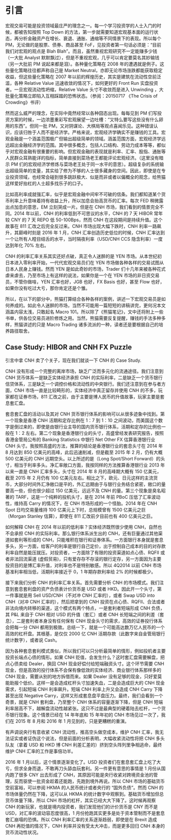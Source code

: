 # 引言

宏观交易可能是投资领域最庄严的理念之一。每一个学习投资学的人士入门的时候，都被告知按照 Top Down 的方法，第一步就需要知道宏观基本面的运行状态，再分析金融资产在增长、衰退、通胀、通缩等不同情景下的表现。所以每个 PM，无论做的是股票、债券、商品甚至 FoF，见投资者第一句话必须是：“目前我们对宏观的观点是 Blah Blah”。而且，虽然重视宏观研究不一定能赚多少钱（一大批 Analyst 默默飘过），但是不重视宏观，几乎可以肯定要莫名其妙输钱（另一大批前 PM 说起来都是泪）。各种量化策略在 2008 年的遭遇就是例子。这些量化策略往往都声称自己是 Market Neutral，亦即无论市场涨跌都能获取稳定收益，但这些量化策略在 2007 年以前的辉煌历史，其实是建筑在流动性空前泛滥，各种 Relative Value 迅速收敛的情况下，如何更好的 Front Run 实盘投资者。一旦宏观流动性坍缩，Relative Value 头寸不收敛而是进入 Unwinding ，大批量化策略立即陷入互相踩踏的恐怖状态。（参阅：20150717 《The Crisis of Crowding》书评）

然而这么威严的理念，在实际中竟然经常以各种囧态出现。每每见到 PM 们写投资方案的时候，一边浓墨重彩写宏观展望一边吐槽：“又特么要写这些没有什么卵用的东西”。但同一批 PM，又对阴谋论、大棋局等观点喜闻乐见。这种错误认识，应该归咎于人而不是经济学。严格来说，宏观经济学确实不是赚钱的工具。宏观金融是一个涵盖范围极广但输出超级简单的领域。涵盖范围方面，宏观经济学远远超出金融经济学的范围。其中很多概念，包括人口结构、劳动力成本等等，都似乎对宏观金融有很重要的影响。但宏观金融的表现就是利率、汇率、股指、通胀等人民群众耳熟能详的指标，简单直接到菜场老王都能评论宏观经济。（这里没有暗示 PM 们的宏观经济学修炼与菜场老王处于同一水平的意思）。超级复杂的系统输出超级简单的变量，其实给了修为不够的人士很多藏身的空间。因此，即使是在专业投资领域，也经常会碰到很多跳跃极大、似是而非或者以偏概全的观念，给熊猫这样爱好抬杠的人士超多找乐子的口子。

比如高利率成就强汇率，似乎是宏观金融中间牢不可破的信条。我们都知道某个货币利率上升意味着持有收益上升，所以加息会抬高货币的汇率。每次 FED 稍微露出点加息的意思，EM 立刻哭成一片。但是在 CNH 市场，我们看到的情景完全不同。2014 年以前，CNH 的利率低到不可思议的水平，CNH 的 7 天 HIBOR 常年较 CNY 的 7 天 REPO 低 50-100Bps，然而 CNH 在这段期间是持续升值。这个故事在 811 汇改之后完全反过来。CNH 市场出现大幅下跌时，CNH 利率一路飙升，其巅峰时刻是 2016 年 1 月，CNH 汇率创造历史低位的时候，CNH 汇率达到一个让所有人瞠目结舌的水平，当时隔夜利率（USD/CNH CCS 隐含利率）一度达到年化 70% 左右。

CNH 的利率汇率关系其实还好点破，真正令人迷醉的是 YEN 市场。从本世纪初日本进入零利率开始，一代代宏观交易员们在 YEN 市场做各种各样的交易试图从日本人民身上赚钱。然而 YEN 是如此奇妙的市场，Trader 们十几年来被各种花式虐来虐去，乃至市场上有这样的说法，如果你是一个在 YEN 市场的非日资交易员，不管你做啥，YEN 汇率也好，JGB 也好，FX Basis 也好，甚至 Flow 也好，如果你没有吃过大亏，那你肯定还是个雏。

所以，在以下的部分中，熊猫打算结合各种各样的案例，讲述一下宏观交易员是如何养成的。如此令人迷醉的市场，当然不可能用一篇短短的讲稿讲完，更何况本文涵盖内容太浅，只敢起名 Macro 101。所以除了《熊猫笔记》，文中还将附上一些书单，供各位交易员进阶修炼之用。当然，熊猫需要反复提醒，赚钱的手法多种多样，熊猫讲述的只是 Macro Trading 诸多流派的一种，读者还是要根据自己的培养路径取舍。

## Case Study: HIBOR and CNH FX Puzzle

引言中拿 CNH 卖了个关子，现在我们就谈一下 CNH 的 Case Study.

CNH 没有形成一个完整的离岸市场，缺乏广泛而多元化的流通途径。我们注意到 CNH 货币体系一是缺乏实体经济承担 CNH 的实际利率，二是缺乏一个货币银行信贷体系，三是缺乏一个调控价格和流动性的中央银行。我们还注意到在参与者方面，CNH 市场一直是比较畸形的，实体经济中真正留存并使用 CNH 的不多，玩家都在证券市场，811 汇改之前，由于主要是博人民币的升值故事，玩家主要是套息套汇盘。

套息套汇盘的活动以及其对 CNH 货币银行体系的影响可以从很多迹象中找到。第一个现象是香港 CNH 活期和定存比例在 1：7 到 1：10 之间波动，而美国这个数字是倒过来的，即使是由银行业主导的国内货币银行体系，活期和定存的比例也一般在 1：2 左右。第二个现象是香港银行业的头寸，高盛曾经发表研究报告，按照香港金管局公布的 Banking Statistics 中银行 Net Other FX 估算香港银行业 CNH 头寸。我按照高盛的方法，推算的结论是香港银行业的套息头寸在 2014 年 8 月达到 850 亿美元的高峰，此后迅速削减，但是截至 2015 年 2 月，仍有大概 500 亿美元的 CNH 远期空头。以上所述的是（Long Spot/Short Forward）的头寸，相当于利率多头。净汇率敞口方面，我按同样的方法推算香港银行业 2013 年以来一直是 CNH 汇率多头，头寸在 2014 年 8 月的高峰期大概有 150 亿美元，截至 2015 年 2 月仍有 100 亿美元左右。相比之下，欧元、日元这样的主流货币，大部分时间外汇净敞口是平的，外汇远期由于与银行业务结合紧密，敞口的量要高一些，但也很少超过 150 亿美元，远远不及 CNH 的量。第三个现象是臭名昭著的 TARF，这是一个纯粹的投机头寸，是在 2014 年前 PBoC 压低了汇率波动性，维持高 Carry 的情况下，在 CNH 市场形成的一个怪胎。2014 年在 CNH Spot 日均交易量维持 100 亿美元上下时，总规模曾有 1500 亿美元之巨（Morgan Stanley 估算），即使在 811 汇改前夕目前也有 400 亿美元之巨。

如何解释 CNH 在 2014 年以前的低利率？实体经济既然很少使用 CNH，自然也不会承担 CNH 的实际利率。那么银行体系派生出的 CNH，还有巨量通过其他渠道如套利等形成的 CNH，只能堆积在银行和证券体系。一方面银行本身就是套息多头，另一方面，给客户的利率是银行自己定价，出于控制自己成本的目的对存款利率自然是能压就压。对投资者，一方面除了有限的投资渠道如点心债、RQFII 或者非法回流渠道 (虚假贸易)，只有爱存存不存滚的银行定存，另一方面因为主要投资目的是博汇率升值，对利率也不是特别敏感。所以 4Q2014 以前 CNH 市场基准利率相当低，活期利率接近于 0，1 年期存款利率给 2% 的时候都极少。

接下来我们分析 CNH 的利率汇率关系。首先需要分析 CNH 的市场模式。我们注意到套息套利盘的资产负债表计价货币是 USD 或者 HKD。因此开一个头寸，第一件事就是用 Sell USD/CNH（不对冲 CNH 汇率的），或者 Swap USD into CNH（对冲 CNH 汇率的），然后把拿到的 CNH 投资在点心债、RQFII、合法或者非法向境内转移的渠道，这个模式有两个特点，一是套利者短端形成 CNH 负债，其 P&L 来自于 CNH 相对 USD 的升值（套汇）或者 CNH 长短端之间的利差（套息），二是套利者本身没有任何保有 CNH 现金头寸的需求，高效的证券投行体系会把每一分 CNH 都用到极致。总结一下，就是一个可能高达数万亿人民币的一个高效的杠杆盘。其根基，是仅仅 2000 亿 CNH 活期存款（此数字来自金管局银行统计数字），或者说 Cash。

因为各种套息套利模式类似，所以我们可以只分析最简单的情形，例如投机者主要投资长端点心债的情形。如果 CNH 贬值，会发生什么？这时套汇盘需要解盘，把点心债卖给 Dealer，换回 CNH 现金好偿付给短端融资头寸。这个环节需要 CNH 现金，但是高效的投行体系不会保有像低效的实体经济、商业银行体系那样多的 CNH 现金，需要从别的地方拆借而来。如果 Dealer 没有足够的现金，只好爱莫能助报个低价。这样一是会造成杠杆头寸加速失血，二是会造成巨大的 CNH 现金需求，引起短端 CNH 利率飙升。短端 CNH 利率上升又会造成 CNH Carry 下降甚至出现 Negative Carry，这样又形成套息盘平盘压力。最终，我们会看到一个奇景，就是 CNH 套利盘，乃至整个 CNH 体系的容量逐渐下降，但是 CNH 短端利率居高不下，越解盘流动性越紧张。这只不过是最典型的硬着陆去杠杆，一个货币银行现象。这个情景已经在 14 年年底和 15 年年初的 CNH 市场见过一次了，我们在 2015 年 8 月和 2016 年 1 月见到的，只是更糟糕的重演。

有声调说央行有意收紧 CNH 流动性，推高空头做空成本，维护 CNH 汇率，我无法证实或者证伪这个说法，但是前面的分析表明，大幅收紧流动性将把 CNH 多头队友（拿着 USD 和 HKD 博 CNH 利差汇差的）挤到空头阵列里争相逃命，最终维护 CNH 汇率的工作是事倍功半。

2016 年 1 月以后，这个情景逐渐变化了。USD 投资者们在套息套汇盘上吃了大亏，但求全身而退，不敢再刀头舔血玩套利。另一件更有意思的事情是 1 月份从国内跑了很多 CNY 出去形成了 CNH，其原因可能是央行收紧对跨境资金池的管理，反而驱使一批资金趁着还能跑，先跑到境外再说。所以 CNH 市场的基础货币空前富裕，可以参阅 HKMA 的人民币统计或者央行的 “国外负债”。然而 CNH 的市场体量仍然在下降，这可以从 HKMA 的统计数字中观察到。基础货币增加但总货币体量下降，所以 CNH 市场的杠杆，其实已经大大下降了。这时候再观察 CNH 的新玩家，也就是境内投资者，我们发现他们的计价货币是 CNY 而不是 USD，对汇率的波动容忍度很高，1 月份抢跑其实更多是处于资本管制而不是套息套汇崩塌的恐惧。所以 CNH 利率汇率的关系逐渐趋弱，即使是在 Brexit 造成 CNH 再贬值的情况下，CNH 利率并没有受太大冲击，而是更多回归 CNH 本身的货币流动性状况。